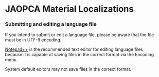 # JAOPCA Material Localizations
### Submitting and editing a language file
If you intend to submit or edit a language file, please be aware that the file must be in UTF-8 encoding.

[Notepad++](https://notepad-plus-plus.org/) is the recommended text editor for editing language files because it is capable of saving files in the correct format via the Encoding menu.

System default editors may not save files in the correct format.
